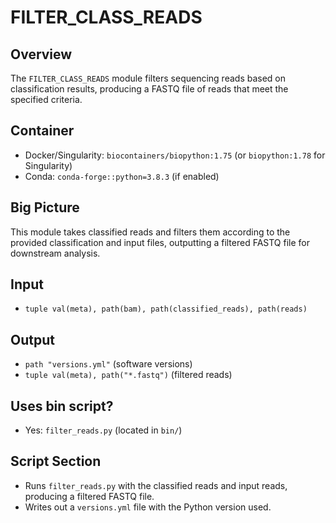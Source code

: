 # FILTER_CLASS_READS

## Overview
The `FILTER_CLASS_READS` module filters sequencing reads based on classification results, producing a FASTQ file of reads that meet the specified criteria.

## Container
- Docker/Singularity: `biocontainers/biopython:1.75` (or `biopython:1.78` for Singularity)
- Conda: `conda-forge::python=3.8.3` (if enabled)

## Big Picture
This module takes classified reads and filters them according to the provided classification and input files, outputting a filtered FASTQ file for downstream analysis.

## Input
- `tuple val(meta), path(bam), path(classified_reads), path(reads)`

## Output
- `path "versions.yml"` (software versions)
- `tuple val(meta), path("*.fastq")` (filtered reads)

## Uses bin script?
- Yes: `filter_reads.py` (located in `bin/`)

## Script Section
- Runs `filter_reads.py` with the classified reads and input reads, producing a filtered FASTQ file.
- Writes out a `versions.yml` file with the Python version used.
